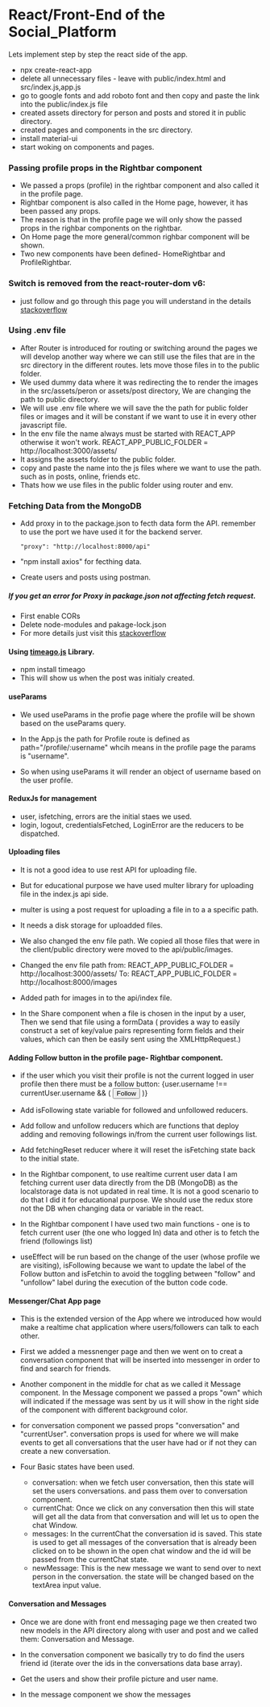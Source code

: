 # React/Front-End of the Social_Platform

Lets implement step by step the react side of the app.

- npx create-react-app
- delete all unnecessary files - leave with public/index.html and src/index.js,app.js
- go to google fonts and add roboto font and then copy and paste the link into the public/index.js file
- created assets directory for person and posts and stored it in public directory.
- created pages and components in the src directory.
- install material-ui
- start woking on components and pages.

### Passing profile props in the Rightbar component

- We passed a props (profile) in the rightbar component and also called it in the profile page.
- Rightbar component is also called in the Home page, however, it has been passed any props.
- The reason is that in the profile page we will only show the passed props in the righbar components on the rightbar.
- On Home page the more general/common righbar component will be shown.
- Two new components have been defined- HomeRightbar and ProfileRightbar.

### Switch is removed from the react-router-dom v6:

- just follow and go through this page you will understand in the details [stackoverflow](https://stackoverflow.com/questions/63124161/attempted-import-error-switch-is-not-exported-from-react-router-dom)

### Using .env file

- After Router is introduced for routing or switching around the pages we will develop another way where we can still use the files that are in the src directory in the different routes. lets move those files in to the public folder.
- We used dummy data where it was redirecting the to render the images in the src/assets/peron or assets/post directory, We are changing the path to public directory.
- We will use .env file where we will save the the path for public folder files or images and it will be constant if we want to use it in every other javascript file.
- In the env file the name always must be started with REACT_APP otherwise it won't work. REACT_APP_PUBLIC_FOLDER = http://localhost:3000/assets/
- It assigns the assets folder to the public folder.
- copy and paste the name into the js files where we want to use the path. such as in posts, online, friends etc.
- Thats how we use files in the public folder using router and env.

### Fetching Data from the MongoDB

- Add proxy in to the package.json to fecth data form the API. remember to use the port we have used it for the backend server.

      "proxy": "http://localhost:8000/api"

- "npm install axios" for fecthing data.
- Create users and posts using postman.

##### If you get an error for Proxy in package.json not affecting fetch request.

- First enable CORs
- Delete node-modules and pakage-lock.json
- For more details just visit this [stackoverflow](https://stackoverflow.com/questions/48291950/proxy-not-working-for-react-and-node)

#### Using [timeago.js](https://www.javascripting.com/view/timeago-js) Library.

- npm install timeago
- This will show us when the post was initialy created.

#### useParams

- We used useParams in the profie page where the profile will be shown based on the useParams query.

- In the App.js the path for Profile route is defined as path="/profile/:username" whcih means in the profile page the params is "username".
- So when using useParams it will render an object of username based on the user profile.

#### ReduxJs for management

- user, isfetching, errors are the initial staes we used.
- login, logout, credentialsFetched, LoginError are the reducers to be dispatched.

#### Uploading files

- It is not a good idea to use rest API for uploading file.
- But for educational purpose we have used multer library for uploading file in the index.js api side.
- multer is using a post request for uploading a file in to a a specific path.
- It needs a disk storage for uploadded files.
- We also changed the env file path. We copied all those files that were in the client/public directory were moved to the api/public/images.
- Changed the env file path from:
  REACT_APP_PUBLIC_FOLDER = http://localhost:3000/assets/
  To:
  REACT_APP_PUBLIC_FOLDER = http://localhost:8000/images

- Added path for images in to the api/index file.
- In the Share component when a file is chosen in the input by a user, Then we send that file using a formData ( provides a way to easily construct a set of key/value pairs representing form fields and their values, which can then be easily sent using the XMLHttpRequest.)

#### Adding Follow button in the profile page- Rightbar component.

- if the user which you visit their profile is not the current logged in user profile then there must be a follow button:
  {user.username !== currentUser.username && (
  <button className="rightbarFollowButton">Follow</button>
  )}

- Add isFollowing state variable for followed and unfollowed reducers.
- Add follow and unfollow reducers which are functions that deploy adding and removing followings in/from the current user followings list.
- Add fetchingReset reducer where it will reset the isFetching state back to the initial state.
- In the Rightbar component, to use realtime current user data I am fetching current user data directly from the DB (MongoDB) as the localstorage data is not updated in real time. It is not a good scenario to do that I did it for educational purpose. We should use the redux store not the DB when changing data or variable in the react.
- In the Rightbar component I have used two main functions - one is to fetch current user (the one who logged In) data and other is to fetch the friend (followings list)
- useEffect will be run based on the change of the user (whose profile we are visiting), isFollowing because we want to update the label of the Follow button and isFetchin to avoid the toggling between "follow" and "unfollow" label during the execution of the button code code.

#### Messenger/Chat App page

- This is the extended version of the App where we introduced how would make a realtime chat application where users/followers can talk to each other.
- First we added a messnenger page and then we went on to creat a conversation component that will be inserted into messenger in order to find and search for friends.
- Another component in the middle for chat as we called it Message component. In the Message component we passed a props "own" which will indicated if the message was sent by us it will show in the right side of the component with different background color.
- for conversation component we passed props "conversation" and "currentUser". conversation props is used for where we will make events to get all conversations that the user have had or if not they can create a new conversation.

- Four Basic states have been used.
  - conversation: when we fetch user conversation, then this state will set the users conversations. and pass them over to conversation component.
  - currentChat: Once we click on any conversation then this will state will get all the data from that conversation and will let us to open the chat Window.
  - messages: In the currentChat the conversation id is saved. This state is used to get all messages of the conversation that is already been clicked on to be shown in the open chat window and the id will be passed from the currentChat state.
  - newMessage: This is the new message we want to send over to next person in the conversation. the state will be changed based on the textArea input value.

#### Conversation and Messages

- Once we are done with front end messaging page we then created two new models in the API directory along with user and post and we called them: Conversation and Message.

- In the conversation component we basically try to do find the users friend id (iterate over the ids in the conversations data base array).
- Get the users and show their profile picture and user name.
- In the message component we show the messages
